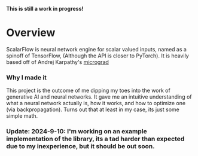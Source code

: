 __This is still a work in progress!__
# Overview
ScalarFlow is neural network engine for scalar valued inputs, named as a spinoff of TensorFlow, (Although the API is closer to PyTorch). It is heavily based off of Andrej Karpathy's [micrograd](https://github.com/karpathy/micrograd/blob/master/micrograd/)

### Why I made it
This project is the outcome of me dipping my toes into the work of generative AI and neural networks. It gave me an intuitive understanding of what a neural network actually is, how it works, and how to optimize one (via backpropagation). Turns out that at least in my case, its just some simple math.

### Update: 2024-9-10: I'm working on an example implementation of the library, its a tad harder than expected due to my inexperience, but it should be out soon.


